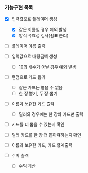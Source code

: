 ### 기능구현 목록
- [x] 입력값으로 플레이어 생성
    - [x] 같은 이름일 경우 예외 발생
    - [x] 양식 유효성 검사(쉼표 분리)
  
- [ ] 플레이어 이름 출력
  
- [ ] 입력값으로 배팅금액 생성
    - [ ] 10의 배수가 아닐 경우 예외 발생
    
- [ ] 랜덤으로 카드 뽑기
    - [ ] 같은 카드는 뽑을 수 없음
    - [ ] 한 장 뽑기, 두 장 뽑기
    
- [ ] 이름과 보유한 카드 출력
    - [ ] 딜러의 경우에는 한 장의 카드만 출력
    
- [ ] 카드를 더 뽑을 수 있는지 확인
  
- [ ] 딜러 카드를 한 장 더 뽑아야하는지 확인
  
- [ ] 이름과 보유한 카드, 카드 합계출력 
  
- [ ] 수익 출력
    - [ ] 수익 계산
    

